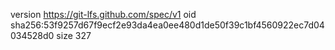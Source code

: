 version https://git-lfs.github.com/spec/v1
oid sha256:53f9257d67f9ecf2e93da4ea0ee480d1de50f39c1bf4560922ec7d04034528d0
size 327
